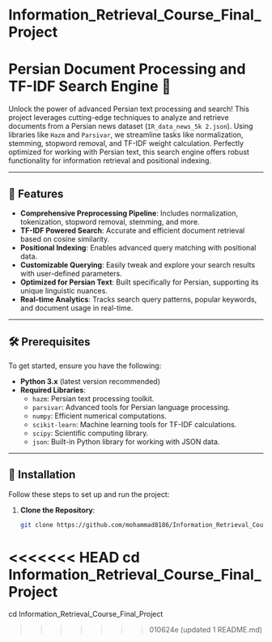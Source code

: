 # Information_Retrieval_Course_Final_Project



# Persian Document Processing and TF-IDF Search Engine 🚀

Unlock the power of advanced Persian text processing and search! This project leverages cutting-edge techniques to analyze and retrieve documents from a Persian news dataset (`IR_data_news_5k 2.json`). Using libraries like `Hazm` and `Parsivar`, we streamline tasks like normalization, stemming, stopword removal, and TF-IDF weight calculation. Perfectly optimized for working with Persian text, this search engine offers robust functionality for information retrieval and positional indexing.

---

## 🌟 Features

- **Comprehensive Preprocessing Pipeline**: Includes normalization, tokenization, stopword removal, stemming, and more.
- **TF-IDF Powered Search**: Accurate and efficient document retrieval based on cosine similarity.
- **Positional Indexing**: Enables advanced query matching with positional data.
- **Customizable Querying**: Easily tweak and explore your search results with user-defined parameters.
- **Optimized for Persian Text**: Built specifically for Persian, supporting its unique linguistic nuances.
- **Real-time Analytics**: Tracks search query patterns, popular keywords, and document usage in real-time.
---

## 🛠️ Prerequisites

To get started, ensure you have the following:

- **Python 3.x** (latest version recommended)
- **Required Libraries**:
  - `hazm`: Persian text processing toolkit.
  - `parsivar`: Advanced tools for Persian language processing.
  - `numpy`: Efficient numerical computations.
  - `scikit-learn`: Machine learning tools for TF-IDF calculations.
  - `scipy`: Scientific computing library.
  - `json`: Built-in Python library for working with JSON data.

---

## 🚀 Installation

Follow these steps to set up and run the project:

1. **Clone the Repository**:
   ```bash
   git clone https://github.com/mohammad8186/Information_Retrieval_Course_Final_Project.git
<<<<<<< HEAD
   cd Information_Retrieval_Course_Final_Project
=======
   cd Information_Retrieval_Course_Final_Project
>>>>>>> 010624e (updated 1 README.md)
